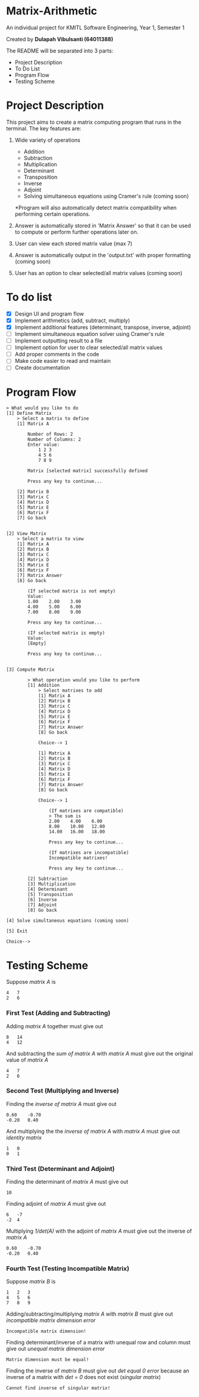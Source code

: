 # Matrix-Arithmetic
An individual project for KMITL Software Engineering, Year 1, Semester 1

Created by **Dulapah Vibulsanti (64011388)**

The README will be separated into 3 parts:
 - Project Description
 - To Do List
 - Program Flow
 - Testing Scheme

# Project Description
This project aims to create a matrix computing program that runs in the terminal. The key features are:
 1. Wide variety of operations
	 - Addition
	 - Subtraction
	 - Multiplication
	 - Determinant
	 - Transposition
	 - Inverse
	 - Adjoint
	 - Solving simultaneous equations using Cramer's rule (coming soon)

	*Program will also automatically detect matrix compatibility when performing certain operations.
	
2. Answer is automatically stored in 'Matrix Answer' so that it can be used to compute or perform further operations later on.

3. User can view each stored matrix value (max 7)

4. Answer is automatically output in the 'output.txt' with proper formatting (coming soon)

5. User has an option to clear selected/all matrix values (coming soon)

# To do list
 - [x] Design UI and program flow 
 - [x] Implement arithmetics (add, subtract, multiply)
 - [x] Implement additional features (determinant, transpose, inverse, adjoint)
 - [ ] Implement simultaneous equation solver using Cramer's rule
 - [ ] Implement outputting result to a file
 - [ ] Implement option for user to clear selected/all matrix values
 - [ ] Add proper comments in the code
 - [ ] Make code easier to read and maintain
 - [ ] Create documentation

# Program Flow
    > What would you like to do
    [1] Define Matrix
        > Select a matrix to define
        [1] Matrix A
    
            Number of Rows: 2 
            Number of Columns: 2
            Enter value:
                1 2 3
                4 5 6
                7 8 9
    
            Matrix [selected matrix] successfully defined
    
            Press any key to continue...
    
        [2] Matrix B
        [3] Matrix C
        [4] Matrix D
        [5] Matrix E
        [6] Matrix F
        [7] Go back
    
    
    [2] View Matrix
        > Select a matrix to view
        [1] Matrix A
        [2] Matrix B
        [3] Matrix C
        [4] Matrix D
        [5] Matrix E
        [6] Matrix F
        [7] Matrix Answer
        [8] Go back
    
            (If selected matrix is not empty)
            Value:
            1.00    2.00    3.00
            4.00    5.00    6.00
            7.00    8.00    9.00
            
            Press any key to continue...
    
            (If selected matrix is empty)
            Value:
            [Empty]
            
            Press any key to continue...
    
    
    [3] Compute Matrix
    
            > What operation would you like to perform
            [1] Addition
                > Select matrixes to add
                [1] Matrix A
                [2] Matrix B
                [3] Matrix C
                [4] Matrix D
                [5] Matrix E
                [6] Matrix F
                [7] Matrix Answer
                [8] Go back
        
                Choice--> 1
        
                [1] Matrix A
                [2] Matrix B
                [3] Matrix C
                [4] Matrix D
                [5] Matrix E
                [6] Matrix F
                [7] Matrix Answer
                [8] Go back
        
                Choice--> 1
        
                    (If matrixes are compatible)
                    > The sum is
                    2.00    4.00    6.00
                    8.00    10.00   12.00
                    14.00   16.00   18.00
        
                    Press any key to continue...
        
                    (If matrixes are incompatible)
                    Incompatible matrixes!
        
                    Press any key to continue...
        
            [2] Subtraction
            [3] Multiplication
            [4] Determinant
            [5] Transposition
            [6] Inverse
            [7] Adjoint
            [8] Go back
        
    [4] Solve simultaneous equations (coming soon)
        
    [5] Exit
        
    Choice-->
   
# Testing Scheme
Suppose *matrix A* is

    4	7
    2	6

### First Test (Adding and Subtracting)
Adding *matrix A* together must give out

    8	14
    4	12

And subtracting the *sum of matrix A* with *matrix A* must give out the original value of *matrix A*

    4	7
    2	6

### Second Test (Multiplying and Inverse)
Finding the *inverse of matrix A* must give out

    0.60    -0.70
    -0.20   0.40

And multiplying the the *inverse of matrix A* with *matrix A* must give out *identity matrix*

    1	0
    0	1
    
### Third Test (Determinant and Adjoint)
Finding the determinant of *matrix A* must give out

    10

Finding adjoint of *matrix A* must give out

    6	-7
    -2	4

Multiplying *1/det(A)* with the adjoint of *matrix A* must give out the inverse of *matrix A*

    0.60    -0.70
    -0.20   0.40

### Fourth Test (Testing Incompatible Matrix)
Suppose *matrix B* is

    1	2	3
    4	5	6
    7	8	9

Adding/subtracting/multiplying *matrix A* with *matrix B* must give out *incompatible matrix dimension error*

    Incompatible matrix dimension!

Finding determinant/inverse of a matrix with unequal row and column must give out *unequal matrix dimension error*

    Matrix dimension must be equal!

Finding the inverse of *matrix B* must give out *det equal 0 error* because an inverse of a matrix with *det = 0* does not exist (*singular matrix*)

    Cannot find inverse of singular matrix!